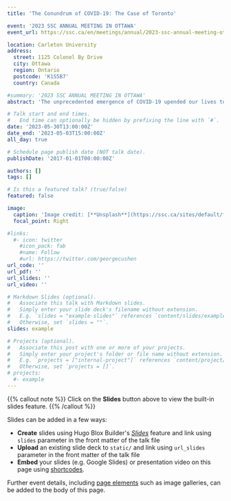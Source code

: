 ```yaml
---
title: 'The Conundrum of COVID-19: The Case of Toronto'

event: '2023 SSC ANNUAL MEETING IN OTTAWA'
event_url: https://ssc.ca/en/meetings/annual/2023-ssc-annual-meeting-ottawa

location: Carleton University 
address:
  street: 1125 Colonel By Drive
  city: Ottawa
  region: Ontario
  postcode: 'K1S5B7'
  country: Canada

#summary: '2023 SSC ANNUAL MEETING IN OTTAWA'
abstract: 'The unprecedented emergence of COVID-19 upended our lives to a great extent, resulting in pressing health crises and economic fallouts on a global scale.There have been, by and large, appreciable variations in the course of the COVID-19 outbreak across countries and territories. To come within the scope ofthis study, we combined resident-level COVID-19 fatalities data in Toronto, the 2016 census demographics data and the community council data to quantifythe differentials in the extent to which residents in four Toronto districts are susceptible to COVID-19 during the early phase of the pandemic. We modelledthe probability that individuals in different age groups would pass on after contracting COVID-19 in 2020 by the Hierarchical Logit Model. The findings arethat these probabilities differ across four districts, which is attributable to varied capacities and unequal access to hospitals among neighbourhoods to acertain degree. Our aim is to provide data-based guidance for further research in public health policies to reduce health inequities.'

# Talk start and end times.
#   End time can optionally be hidden by prefixing the line with `#`.
date: '2023-05-30T13:00:00Z'
date_end: '2023-05-03T15:00:00Z'
all_day: true

# Schedule page publish date (NOT talk date).
publishDate: '2017-01-01T00:00:00Z'

authors: []
tags: []

# Is this a featured talk? (true/false)
featured: false

image:
  caption: 'Image credit: [**Unsplash**](https://ssc.ca/sites/default/files/carleton_photo_dev_1.jpg)'
  focal_point: Right

#links:
  #- icon: twitter
    #icon_pack: fab
    #name: Follow
    #url: https://twitter.com/georgecushen
url_code: ''
url_pdf: ''
url_slides: ''
url_video: ''

# Markdown Slides (optional).
#   Associate this talk with Markdown slides.
#   Simply enter your slide deck's filename without extension.
#   E.g. `slides = "example-slides"` references `content/slides/example-slides.md`.
#   Otherwise, set `slides = ""`.
slides: example

# Projects (optional).
#   Associate this post with one or more of your projects.
#   Simply enter your project's folder or file name without extension.
#   E.g. `projects = ["internal-project"]` references `content/project/deep-learning/index.md`.
#   Otherwise, set `projects = []`.
# projects:
  #- example
---
```


{{% callout note %}}
Click on the **Slides** button above to view the built-in slides feature.
{{% /callout %}}

Slides can be added in a few ways:

- **Create** slides using Hugo Blox Builder's [_Slides_](https://docs.hugoblox.com/reference/content-types/) feature and link using `slides` parameter in the front matter of the talk file
- **Upload** an existing slide deck to `static/` and link using `url_slides` parameter in the front matter of the talk file
- **Embed** your slides (e.g. Google Slides) or presentation video on this page using [shortcodes](https://docs.hugoblox.com/reference/markdown/).

Further event details, including [page elements](https://docs.hugoblox.com/reference/markdown/) such as image galleries, can be added to the body of this page.

